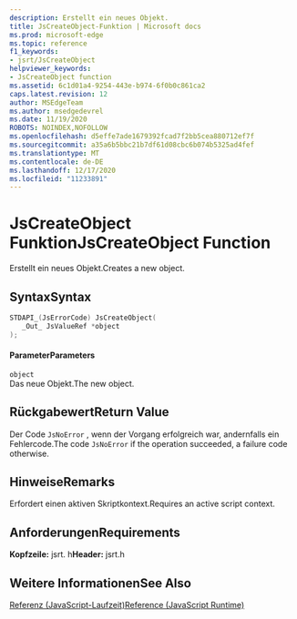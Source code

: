 ```yaml
---
description: Erstellt ein neues Objekt.
title: JsCreateObject-Funktion | Microsoft docs
ms.prod: microsoft-edge
ms.topic: reference
f1_keywords:
- jsrt/JsCreateObject
helpviewer_keywords:
- JsCreateObject function
ms.assetid: 6c1d01a4-9254-443e-b974-6f0b0c861ca2
caps.latest.revision: 12
author: MSEdgeTeam
ms.author: msedgedevrel
ms.date: 11/19/2020
ROBOTS: NOINDEX,NOFOLLOW
ms.openlocfilehash: d5effe7ade1679392fcad7f2bb5cea880712ef7f
ms.sourcegitcommit: a35a6b5bbc21b7df61d08cbc6b074b5325ad4fef
ms.translationtype: MT
ms.contentlocale: de-DE
ms.lasthandoff: 12/17/2020
ms.locfileid: "11233891"
---
```

# <span data-ttu-id="04a34-103">JsCreateObject Funktion</span><span class="sxs-lookup"><span data-stu-id="04a34-103">JsCreateObject Function</span></span>

<span data-ttu-id="04a34-104">Erstellt ein neues Objekt.</span><span class="sxs-lookup"><span data-stu-id="04a34-104">Creates a new object.</span></span>
  
## <span data-ttu-id="04a34-105">Syntax</span><span class="sxs-lookup"><span data-stu-id="04a34-105">Syntax</span></span>  
  
```cpp  
STDAPI_(JsErrorCode) JsCreateObject(  
   _Out_ JsValueRef *object  
);  
```  
  
#### <span data-ttu-id="04a34-106">Parameter</span><span class="sxs-lookup"><span data-stu-id="04a34-106">Parameters</span></span>  
 `object`  
 <span data-ttu-id="04a34-107">Das neue Objekt.</span><span class="sxs-lookup"><span data-stu-id="04a34-107">The new object.</span></span>  
  
## <span data-ttu-id="04a34-108">Rückgabewert</span><span class="sxs-lookup"><span data-stu-id="04a34-108">Return Value</span></span>  
 <span data-ttu-id="04a34-109">Der Code `JsNoError` , wenn der Vorgang erfolgreich war, andernfalls ein Fehlercode.</span><span class="sxs-lookup"><span data-stu-id="04a34-109">The code `JsNoError` if the operation succeeded, a failure code otherwise.</span></span>  
  
## <span data-ttu-id="04a34-110">Hinweise</span><span class="sxs-lookup"><span data-stu-id="04a34-110">Remarks</span></span>  
 <span data-ttu-id="04a34-111">Erfordert einen aktiven Skriptkontext.</span><span class="sxs-lookup"><span data-stu-id="04a34-111">Requires an active script context.</span></span>  
  
## <span data-ttu-id="04a34-112">Anforderungen</span><span class="sxs-lookup"><span data-stu-id="04a34-112">Requirements</span></span>  
 <span data-ttu-id="04a34-113">**Kopfzeile:** jsrt. h</span><span class="sxs-lookup"><span data-stu-id="04a34-113">**Header:** jsrt.h</span></span>  
  
## <span data-ttu-id="04a34-114">Weitere Informationen</span><span class="sxs-lookup"><span data-stu-id="04a34-114">See Also</span></span>  
 [<span data-ttu-id="04a34-115">Referenz (JavaScript-Laufzeit)</span><span class="sxs-lookup"><span data-stu-id="04a34-115">Reference (JavaScript Runtime)</span></span>](../chakra-hosting/reference-javascript-runtime.md)
